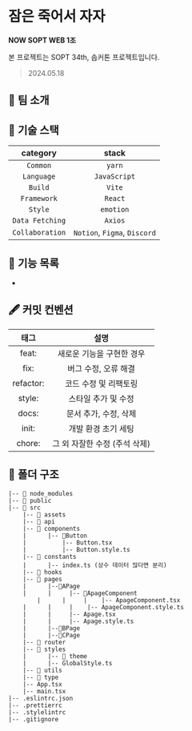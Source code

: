 # 잠은 죽어서 자자

**NOW SOPT WEB 1조**

본 프로젝트는 SOPT 34th, 솝커톤 프로젝트입니다.

> 2024.05.18

## 👬 팀 소개

## 🔗 기술 스택

|  **category**   |          **stack**           |
| :-------------: | :--------------------------: |
|    `Common`     |            `yarn`            |
|   `Language`    |         `JavaScript`         |
|     `Build`     |            `Vite`            |
|   `Framework`   |           `React`            |
|     `Style`     |          `emotion`           |
| `Data Fetching` |           `Axios`            |
| `Collaboration` | `Notion`, `Figma`, `Discord` |

## 🎯 기능 목록

-

## 🖋️ 커밋 컨벤션

| **태그**  |           **설명**            |
| :-------: | :---------------------------: |
|   feat:   |   새로운 기능을 구현한 경우   |
|   fix:    |     버그 수정, 오류 해결      |
| refactor: |     코드 수정 및 리팩토링     |
|  style:   |      스타일 추가 및 수정      |
|   docs:   |     문서 추가, 수정, 삭제     |
|   init:   |      개발 환경 초기 세팅      |
|  chore:   | 그 외 자잘한 수정 (주석 삭제) |

## 📁 폴더 구조

```
|-- 📁 node_modules
|-- 📁 public
|-- 📁 src
	|-- 📁 assets
	|-- 📁 api
	|-- 📁 components
	|      |-- 📁Button
	|          |-- Button.tsx
	|          |-- Button.style.ts
	|-- 📁 constants
	|      |-- index.ts (상수 데이터 많다면 분리)
	|-- 📁 hooks
	|-- 📁 pages
	|      |--📁APage
	|      |     |-- 📁ApageComponent
        |      |     |    |-- ApageComponent.tsx
	|      |     |    |-- ApageComponent.style.ts
	|      |     |-- Apage.tsx
	|      |     |-- Apage.style.ts
	|      |--📁BPage
	|      |--📁CPage
	|-- 📁 router
	|-- 📁 styles
	|      |-- 📁 theme
	|      |-- GlobalStyle.ts
	|-- 📁 utils
	|-- 📁 type
	|-- App.tsx
	|-- main.tsx
|-- .eslintrc.json
|-- .prettierrc
|-- .stylelintrc
|-- .gitignore
```
